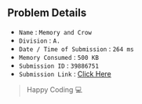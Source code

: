 ## Problem Details 
 
- `Name`                      : `Memory and Crow`
- `Division`                  : `A.`
- `Date / Time of Submission` : `264 ms`
- `Memory Consumed`           : `500 KB`
- `Submission ID`             : `39886751`
- `Submission Link`           : [Click Here](http://codeforces.com/contest/712/submission/39886751)

> Happy Coding   :computer: